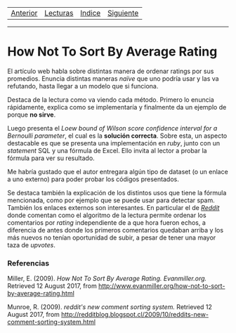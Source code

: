 <table><tr><td>
  <a href="./Blog00.md">Anterior</a>
</td><td>
  <a href="./Lecturas/Blog01">Lecturas</a>
</td><td>
  <a href="./README.md">Indice</a>
</td><td>
  <a href="./Blog02.md">Siguiente</a>
</td></tr></table>

***

# How Not To Sort By Average Rating

El artículo web habla sobre distintas manera de ordenar ratings por sus promedios. Enuncia distintas maneras _naïve_ que uno podría usar y las va refutando, hasta llegar a un modelo que si funciona.

Destaca de la lectura como va viendo cada método. Primero lo enuncia rápidamente, explica como se implementaría y finalmente da un ejemplo de porque **no sirve**.

Luego presenta el _Loew bound of Wilson score confidence interval for a Bernoulli parameter_, el cual es la **solución correcta**. Sobre esta, un aspecto destacable es que se presenta una implementación en _ruby_, junto con un _statement_ SQL y una fórmula de Excel. Ello invita al lector a probar la fórmula para ver su resultado.

Me habría gustado que el autor entregara algún tipo de dataset (o un enlace a uno externo) para poder probar los códigos presentados.

Se destaca también la explicación de los distintos usos que tiene la fórmula mencionada, como por ejemplo que se puede usar para detectar spam. También los enlaces externos son interesantes. En particular el de [_Reddit_](https://www.redditblog.com/2009/10/reddits-new-comment-sorting-system.html) donde comentan como el algoritmo de la lectura permite ordenar los comentarios por _rating_ independiente de a que hora fueron echos, a diferencia de antes donde los primeros comentarios quedaban arriba y los más nuevos no tenían oportunidad de subir, a pesar de tener una mayor taza de _upvotes_.

### Referencias

Miller, E. (2009). _How Not To Sort By Average Rating. Evanmiller.org._ Retrieved 12 August 2017, from http://www.evanmiller.org/how-not-to-sort-by-average-rating.html

Munroe, R. (2009). _reddit's new comment sorting system._ Retrieved 12 August 2017, from http://redditblog.blogspot.cl/2009/10/reddits-new-comment-sorting-system.html
